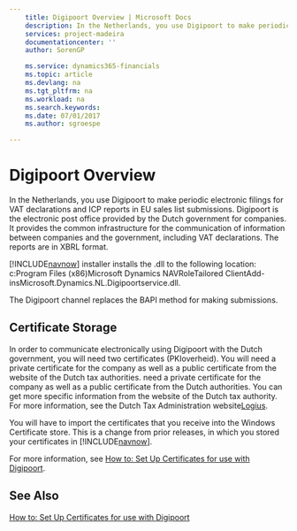 ```yaml
---
    title: Digipoort Overview | Microsoft Docs
    description: In the Netherlands, you use Digipoort to make periodic electronic filings for VAT declarations and ICP reports in EU sales list submissions. Digipoort is the electronic post office provided by the Dutch government for companies. It provides the common infrastructure for the communication of information between companies and the government, including VAT declarations. The reports are in XBRL format.
    services: project-madeira
    documentationcenter: ''
    author: SorenGP

    ms.service: dynamics365-financials
    ms.topic: article
    ms.devlang: na
    ms.tgt_pltfrm: na
    ms.workload: na
    ms.search.keywords:
    ms.date: 07/01/2017
    ms.author: sgroespe

---
```

# Digipoort Overview
In the Netherlands, you use Digipoort to make periodic electronic filings for VAT declarations and ICP reports in EU sales list submissions. Digipoort is the electronic post office provided by the Dutch government for companies. It provides the common infrastructure for the communication of information between companies and the government, including VAT declarations. The reports are in XBRL format.  
  
 [!INCLUDE[navnow](../../includes/navnow_md.md)] installer installs the .dll to the following location: c:Program Files (x86)Microsoft Dynamics NAV<version>RoleTailored ClientAdd-insMicrosoft.Dynamics.NL.Digipoortservice.dll.  
  
 The Digipoort channel replaces the BAPI method for making submissions.  
  
## Certificate Storage  
 In order to communicate electronically using Digipoort with the Dutch government, you will need two certificates (PKIoverheid). You will need a private certificate for the company as well as a public certificate from the website of the Dutch tax authorities. need a private certificate for the company as well as a public certificate from the Dutch authorities. You can get more specific information from the website of the Dutch tax authority. For more information, see the Dutch Tax Administration website[Logius](https://aansluiten.procesinfrastructuur.nl/site/en/).  
  
 You will have to import the certificates that you receive into the Windows Certificate store. This is a change from prior releases, in which you stored your certificates in [!INCLUDE[navnow](../../includes/navnow_md.md)].  
  
 For more information, see [How to: Set Up Certificates for use with Digipoort](how-to-set-up-certificates-for-use-with-digipoort.md).  
  
## See Also  
 [How to: Set Up Certificates for use with Digipoort](how-to-set-up-certificates-for-use-with-digipoort.md)